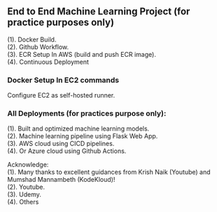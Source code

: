 ## End to End Machine Learning Project (for practice purposes only)
(1). Docker Build.\
(2). Github Workflow.\
(3). ECR Setup In AWS (build and push ECR image). \
(4). Continuous Deployment

### Docker Setup In EC2 commands
Configure EC2 as self-hosted runner.

### All Deployments (for practices purpose only):
(1). Built and optimized machine learning models. \
(2). Machine learning pipeline using Flask Web App. \
(3). AWS cloud using CICD pipelines. \
(4). Or Azure cloud using Github Actions.

Acknowledge: <br>
(1). Many thanks to excellent guidances from Krish Naik (Youtube) and Mumshad Mannambeth (KodeKloud)! \
(2). Youtube. \
(3). Udemy. \
(4). Others
